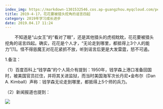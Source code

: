 ```yaml
---
index_img: https://markdown-1301532546.cos.ap-guangzhou.myqcloud.com/peipei_blog/20210921144446.png
title: 2019-4-17，花花要被猎头挖角的谣言四起
category: 2019年学习成长进步
date: 2019.04.17 11:24
---
```


        不知道是“山女王”的“看对了眼”，还是其他猎头的虎视眈眈，花花要被猎头挖角的谣言四起。确实，花花是个人才，“无论走到哪里，都抵得上3个人的能力”\[1\]。怪不得慈魔王对花花紧抓不放，听到谣言后更是大发雷霆，怒不可遏。

1.备注：

（1）百度百科上“钱学森”的个人简介有提到：1950年，钱学森上港口准备回国时，被美国官员拦住，并将其关进监狱，而当时美国海军次长丹尼•金布尔（Dan A. Kimball）声称：钱学森无论走到哪里，都抵得上5个师的兵力。

（2）新闻报道也提到：

![](https://markdown-1301532546.cos.ap-guangzhou.myqcloud.com/peipei_blog/20210921144446.png)  

